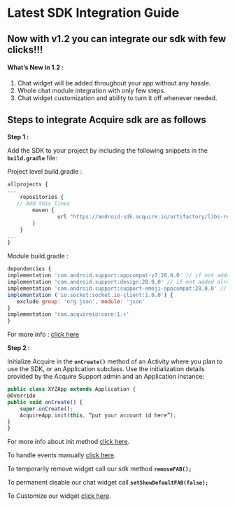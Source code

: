 # Latest SDK Integration Guide

## **Now with v1.2 you can integrate our sdk with few clicks!!!**

#### **What’s New in 1.2 :**

1. Chat widget will be added throughout your app without any hassle.
2. Whole chat module integration with only few steps.
3. Chat widget customization and ability to turn it off whenever needed.

## **Steps to integrate Acquire sdk are as follows**

**Step 1 :**

Add the SDK to your project by including the following snippets in the **`build.gradle`** file:

Project level build.gradle :

```javascript
allprojects {
...
    repositories {
   // Add this lines 
        maven {
                url "https://android-sdk.acquire.io/artifactory/libs-release-local/"
        }
    }
...
}

```

Module build.gradle :

```javascript
dependencies {
implementation 'com.android.support:appcompat-v7:28.0.0' // if not added already
implementation 'com.android.support:design:28.0.0' // if not added already
implementation 'com.android.support:support-emoji-appcompat:28.0.0' // if not added already
implementation ('io.socket:socket.io-client:1.0.0') {
   exclude group: 'org.json', module: 'json'
}
implementation 'com.acquireio:core:1.+' 
}
```

For more info : [click here](https://developer.acquire.io/android/install-the-sdk/integration-sdk)

**Step 2 :**

 Initialize Acquire in the **`onCreate()`** method of an Activity where you plan to use the SDK, or an Application subclass. Use the initialization details provided by the Acquire Support admin and an Application instance:

```javascript
public class XYZApp extends Application {
@Override
public void onCreate() {
    super.onCreate();
    AcquireApp.init(this, “put your account id here”);
}
}
```

For more info about init method [click here](https://developer.acquire.io/android/install-the-sdk/manage-dependencies). 

To handle events manually [click here](https://developer.acquire.io/android/install-the-sdk/acquire-chat-start). 

To temporarily remove widget call our sdk method **`removeFAB();`** 

To permanent disable our chat widget call **`setShowDefaultFAB(false);`**

To Customize our widget [click here](https://developer.acquire.io/android/install-the-sdk/customize-acquire-chat-widget).


